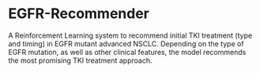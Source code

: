 # EGFR-Recommender
A Reinforcement Learning system to recommend initial TKI treatment (type and timing) in EGFR mutant advanced NSCLC. Depending on the type of EGFR mutation, as well as other clinical features, the model recommends the most promising TKI treatment approach.
